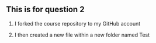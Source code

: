 ## This is for question 2 

1. I forked the course repository to my GitHub account

2. I then created a new file within a new folder named Test
